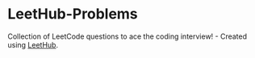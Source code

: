 # LeetHub-Problems
Collection of LeetCode questions to ace the coding interview! - Created using [LeetHub](https://github.com/QasimWani/LeetHub).
